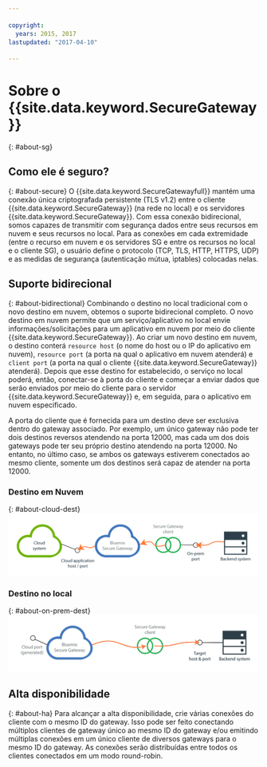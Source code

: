 ```yaml
---

copyright:
  years: 2015, 2017
lastupdated: "2017-04-10"

---
```


# Sobre o {{site.data.keyword.SecureGateway}}
{: #about-sg}

## Como ele é seguro?
{: #about-secure}
O {{site.data.keyword.SecureGatewayfull}} mantém uma conexão única criptografada persistente (TLS v1.2) entre o cliente {{site.data.keyword.SecureGateway}} (na rede no local) e os servidores {{site.data.keyword.SecureGateway}}.  Com essa conexão bidirecional, somos capazes de transmitir com segurança dados entre seus recursos em nuvem e seus recursos no local.  Para as conexões em cada extremidade (entre o recurso em nuvem e os servidores SG e entre os recursos no local e o cliente SG), o usuário define o protocolo (TCP, TLS, HTTP, HTTPS, UDP) e as medidas de segurança (autenticação mútua, iptables) colocadas nelas.  

## Suporte bidirecional
{: #about-bidirectional}
Combinando o destino no local tradicional com o novo destino em nuvem, obtemos o suporte bidirecional completo.  O novo destino em nuvem permite que um serviço/aplicativo no local envie informações/solicitações para um aplicativo em nuvem por meio do cliente {{site.data.keyword.SecureGateway}}.  Ao criar um novo destino em nuvem, o destino conterá `resource host` (o nome do host ou o IP do aplicativo em nuvem), `resource port` (a porta na qual o aplicativo em nuvem atenderá) e `client port` (a porta na qual o cliente {{site.data.keyword.SecureGateway}} atenderá).  Depois que esse destino for estabelecido, o serviço no local poderá, então, conectar-se à porta do cliente e começar a enviar dados que serão enviados por meio do cliente para o servidor {{site.data.keyword.SecureGateway}} e, em seguida, para o aplicativo em nuvem especificado.

A porta do cliente que é fornecida para um destino deve ser exclusiva dentro do gateway associado.  Por exemplo, um único gateway não pode ter dois destinos reversos atendendo na porta 12000, mas cada um dos dois gateways pode ter seu próprio destino atendendo na porta 12000.  No entanto, no último caso, se ambos os gateways estiverem conectados ao mesmo cliente, somente um dos destinos será capaz de atender na porta 12000.

### Destino em Nuvem
{: #about-cloud-dest}
![Destino em nuvem](./images/reverseDestination.png?raw=true "Destino em nuvem")

### Destino no local
{: #about-on-prem-dest}
![Destino no local](./images/onPremDestination.png?raw=true "Destino no local")

## Alta disponibilidade
{: #about-ha}
Para alcançar a alta disponibilidade, crie várias conexões do cliente com o mesmo ID do
gateway.  Isso pode ser feito conectando múltiplos clientes de gateway único ao mesmo ID do gateway e/ou emitindo múltiplas conexões em um único cliente de diversos gateways para o mesmo ID do gateway.  As conexões serão distribuídas entre todos os clientes conectados em um modo round-robin.
